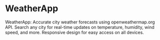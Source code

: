 # WeatherApp
WeatherApp: Accurate city weather forecasts using openweathermap.org API. Search any city for real-time updates on temperature, humidity, wind speed, and more. Responsive design for easy access on all devices.
